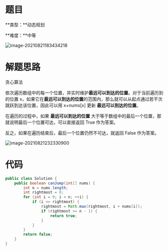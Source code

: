 # 题目

**类型：**动态规划

**难度：**中等



![image-20210821183434218](https://gitee.com/janeroad/iamge-cloud/raw/master/NoteImage/image-20210821183434218.png)





# 解题思路

贪心算法

依次遍历数组中的每一个位置，并实时维护**最远可以到达的位置**。对于当前遍历到的位置 x，如果它在**最远可以到达的位置**的范围内，那么就可以从起点通过若干次跳跃到达该位置，因此可以用 x+nums[x] 更新 **最远可以到达的位置**。

在遍历的过程中，如果 **最远可以到达的位置** 大于等于数组中的最后一个位置，那就说明最后一个位置可达，可以直接返回 True 作为答案。

反之，如果在遍历结束后，最后一个位置仍然不可达，就返回 False 作为答案。



![image-20210821232330900](https://gitee.com/janeroad/iamge-cloud/raw/master/NoteImage/image-20210821232330900.png)



# 代码

```java
public class Solution {
    public boolean canJump(int[] nums) {
        int n = nums.length;
        int rightmost = 0;
        for (int i = 0; i < n; ++i) {
            if (i <= rightmost) {
                rightmost = Math.max(rightmost, i + nums[i]);
                if (rightmost >= n - 1) {
                    return true;
                }
            }
        }
        return false;
    }
}
```

